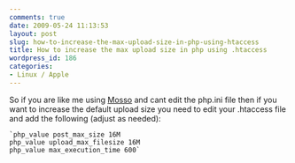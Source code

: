 ```yaml
---
comments: true
date: 2009-05-24 11:13:53
layout: post
slug: how-to-increase-the-max-upload-size-in-php-using-htaccess
title: How to increase the max upload size in php using .htaccess
wordpress_id: 186
categories:
- Linux / Apple
---
```


So if you are like me using [Mosso](http://www.mosso.com) and cant edit the php.ini file then if you want to increase the default upload size you need to edit your .htaccess file and add the following (adjust as needed):

    
    `php_value post_max_size 16M
    php_value upload_max_filesize 16M
    php_value max_execution_time 600`
